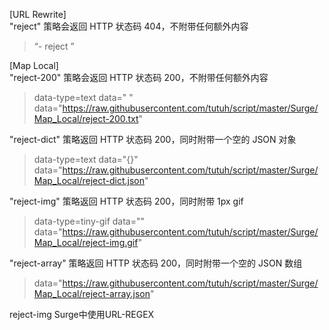 [URL Rewrite]   
"reject" 策略会返回 HTTP 状态码 404，不附带任何额外内容  
> “- reject ”

[Map Local]   
"reject-200" 策略会返回 HTTP 状态码 200，不附带任何额外内容  
> data-type=text data=" "
> data="https://raw.githubusercontent.com/tutuh/script/master/Surge/Map_Local/reject-200.txt"

 "reject-dict" 策略返回 HTTP 状态码 200，同时附带一个空的 JSON 对象    
> data-type=text data="{}"
> data="https://raw.githubusercontent.com/tutuh/script/master/Surge/Map_Local/reject-dict.json"   

 "reject-img" 策略返回 HTTP 状态码 200，同时附带 1px gif    
> data-type=tiny-gif data=""
> data="https://raw.githubusercontent.com/tutuh/script/master/Surge/Map_Local/reject-img.gif"   

"reject-array" 策略返回 HTTP 状态码 200，同时附带一个空的 JSON 数组      
> data="https://raw.githubusercontent.com/tutuh/script/master/Surge/Map_Local/reject-array.json"    

reject-img Surge中使用URL-REGEX

